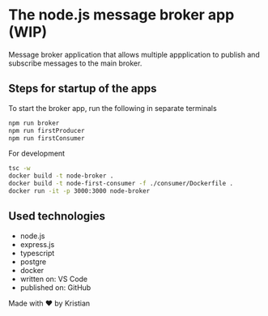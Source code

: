 # The node.js message broker app (WIP)

Message broker application that allows multiple appplication to publish and subscribe messages to the main broker.

## Steps for startup of the apps

To start the broker app, run the following in separate terminals

```bash
npm run broker
npm run firstProducer
npm run firstConsumer
```

For development
```bash
tsc -w
docker build -t node-broker .
docker build -t node-first-consumer -f ./consumer/Dockerfile .
docker run -it -p 3000:3000 node-broker
```

## Used technologies
* node.js
* express.js
* typescript
* postgre
* docker
* written on: VS Code
* published on: GitHub

Made with ❤️ by Kristian
